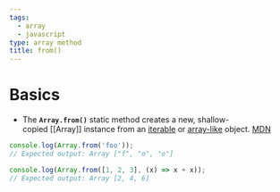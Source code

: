 ```yaml
---
tags:
  - array
  - javascript
type: array method
title: from()
---
```

# Basics
- The **`Array.from()`** static method creates a new, shallow-copied [[Array]] instance from an [iterable](https://developer.mozilla.org/en-US/docs/Web/JavaScript/Reference/Iteration_protocols#the_iterable_protocol) or [array-like](https://developer.mozilla.org/en-US/docs/Web/JavaScript/Guide/Indexed_collections#working_with_array-like_objects) object. [MDN](https://developer.mozilla.org/en-US/docs/Web/JavaScript/Reference/Global_Objects/Array/from)
```javascript
console.log(Array.from('foo'));
// Expected output: Array ["f", "o", "o"]

console.log(Array.from([1, 2, 3], (x) => x + x));
// Expected output: Array [2, 4, 6]
```
#